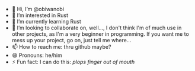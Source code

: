 - 👋 Hi, I’m @obiwanobi
- 👀 I’m interested in Rust
- 🌱 I’m currently learning Rust
- 💞️ I’m looking to collaborate on, well..., I don't think I'm of much use in other projects, as I'm a very beginner in programming. If you want me to mess up your project, go on, just tell me where...
- 📫 How to reach me: thru github maybe? 
- 😄 Pronouns: he/him
- ⚡ Fun fact: I can do this: *plops finger out of mouth*

<!---
obiwanobi/obiwanobi is a ✨ special ✨ repository because its `README.md` (this file) appears on your GitHub profile.
You can click the Preview link to take a look at your changes.
--->
